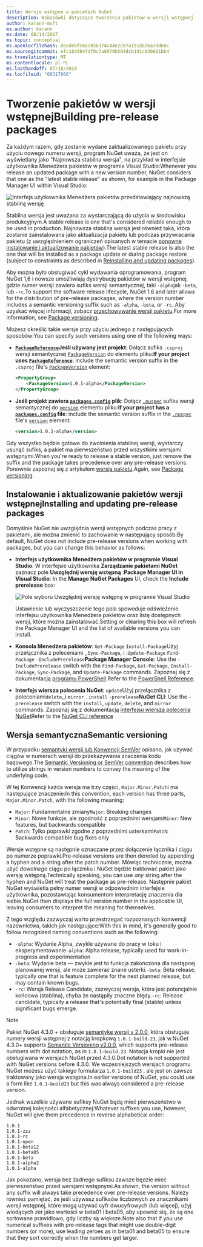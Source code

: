 ```yaml
---
title: Wersje wstępne w pakietach NuGet
description: Wskazówki dotyczące tworzenia pakietów w wersji wstępnej
author: karann-msft
ms.author: karann
ms.date: 08/14/2017
ms.topic: conceptual
ms.openlocfilehash: deedebfc6ac03b374c44e2c07a191da26a7dd68c
ms.sourcegitcommit: efc18d484fdf0c7a8979b564dcb191c030601bb4
ms.translationtype: MT
ms.contentlocale: pl-PL
ms.lasthandoff: 07/18/2019
ms.locfileid: "68317666"
---
```

# <a name="building-pre-release-packages"></a><span data-ttu-id="d9de1-103">Tworzenie pakietów w wersji wstępnej</span><span class="sxs-lookup"><span data-stu-id="d9de1-103">Building pre-release packages</span></span>

<span data-ttu-id="d9de1-104">Za każdym razem, gdy zostanie wydane zaktualizowanego pakietu przy użyciu nowego numeru wersji, program NuGet uważa, że jest on wyświetlany jako "Najnowsza stabilna wersja", na przykład w interfejsie użytkownika Menedżera pakietów w programie Visual Studio:</span><span class="sxs-lookup"><span data-stu-id="d9de1-104">Whenever you release an updated package with a new version number, NuGet considers that one as the "latest stable release" as shown, for example in the Package Manager UI within Visual Studio:</span></span>

![Interfejs użytkownika Menedżera pakietów przedstawiający najnowszą stabilną wersję](media/Prerelease_01-LatestStable.png)

<span data-ttu-id="d9de1-106">Stabilna wersja jest uważana za wystarczającą do użycia w środowisku produkcyjnym.</span><span class="sxs-lookup"><span data-stu-id="d9de1-106">A stable release is one that's considered reliable enough to be used in production.</span></span> <span data-ttu-id="d9de1-107">Najnowsza stabilna wersja jest również taka, która zostanie zainstalowana jako aktualizacja pakietu lub podczas przywracania pakietu (z uwzględnieniem ograniczeń opisanych w temacie [ponowne instalowanie i aktualizowanie pakietów](../consume-packages/reinstalling-and-updating-packages.md)).</span><span class="sxs-lookup"><span data-stu-id="d9de1-107">The latest stable release is also the one that will be installed as a package update or during package restore (subject to constraints as described in [Reinstalling and updating packages](../consume-packages/reinstalling-and-updating-packages.md)).</span></span>

<span data-ttu-id="d9de1-108">Aby można było obsługiwać cykl wydawania oprogramowania, program NuGet 1,6 i nowsze umożliwiają dystrybucję pakietów w wersji wstępnej, gdzie numer wersji zawiera sufiks wersji semantycznej, taki `-alpha`jak `-beta`, lub `-rc`.</span><span class="sxs-lookup"><span data-stu-id="d9de1-108">To support the software release lifecycle, NuGet 1.6 and later allows for the distribution of pre-release packages, where the version number includes a semantic versioning suffix such as `-alpha`, `-beta`, or `-rc`.</span></span> <span data-ttu-id="d9de1-109">Aby uzyskać więcej informacji, zobacz [przechowywanie wersji pakietu](../reference/package-versioning.md#pre-release-versions).</span><span class="sxs-lookup"><span data-stu-id="d9de1-109">For more information, see [Package versioning](../reference/package-versioning.md#pre-release-versions).</span></span>

<span data-ttu-id="d9de1-110">Możesz określić takie wersje przy użyciu jednego z następujących sposobów:</span><span class="sxs-lookup"><span data-stu-id="d9de1-110">You can specify such versions using one of the following ways:</span></span>

- <span data-ttu-id="d9de1-111">**[`PackageReference`](../consume-packages/package-references-in-project-files.md)Jeśli używany jest projekt**: Dołącz sufiks `.csproj` wersji semantycznej [`PackageVersion`](/dotnet/core/tools/csproj.md#packageversion) do elementu pliku:</span><span class="sxs-lookup"><span data-stu-id="d9de1-111">**If your project uses [`PackageReference`](../consume-packages/package-references-in-project-files.md)**: include the semantic version suffix in the `.csproj` file's [`PackageVersion`](/dotnet/core/tools/csproj.md#packageversion) element:</span></span>

    ```xml
    <PropertyGroup>
        <PackageVersion>1.0.1-alpha</PackageVersion>
    </PropertyGroup>
    ```

- <span data-ttu-id="d9de1-112">**Jeśli projekt zawiera [`packages.config`](../reference/packages-config.md) plik**: Dołącz [`.nuspec`](../reference/nuspec.md) sufiks wersji semantycznej do [`version`](../reference/nuspec.md#version) elementu pliku:</span><span class="sxs-lookup"><span data-stu-id="d9de1-112">**If your project has a [`packages.config`](../reference/packages-config.md) file**: include the semantic version suffix in the [`.nuspec`](../reference/nuspec.md) file's [`version`](../reference/nuspec.md#version) element:</span></span>

    ```xml
    <version>1.0.1-alpha</version>
    ```

<span data-ttu-id="d9de1-113">Gdy wszystko będzie gotowe do zwolnienia stabilnej wersji, wystarczy usunąć sufiks, a pakiet ma pierwszeństwo przed wszystkimi wersjami wstępnymi.</span><span class="sxs-lookup"><span data-stu-id="d9de1-113">When you're ready to release a stable version, just remove the suffix and the package takes precedence over any pre-release versions.</span></span> <span data-ttu-id="d9de1-114">Ponownie zapoznaj się z artykułem [wersja pakietu](../reference/package-versioning.md#pre-release-versions).</span><span class="sxs-lookup"><span data-stu-id="d9de1-114">Again, see [Package versioning](../reference/package-versioning.md#pre-release-versions).</span></span>

## <a name="installing-and-updating-pre-release-packages"></a><span data-ttu-id="d9de1-115">Instalowanie i aktualizowanie pakietów wersji wstępnej</span><span class="sxs-lookup"><span data-stu-id="d9de1-115">Installing and updating pre-release packages</span></span>

<span data-ttu-id="d9de1-116">Domyślnie NuGet nie uwzględnia wersji wstępnych podczas pracy z pakietami, ale można zmienić to zachowanie w następujący sposób:</span><span class="sxs-lookup"><span data-stu-id="d9de1-116">By default, NuGet does not include pre-release versions when working with packages, but you can change this behavior as follows:</span></span>

- <span data-ttu-id="d9de1-117">**Interfejs użytkownika Menedżera pakietów w programie Visual Studio**: W interfejsie użytkownika **Zarządzanie pakietami NuGet** zaznacz pole **Uwzględnij wersję wstępną** :</span><span class="sxs-lookup"><span data-stu-id="d9de1-117">**Package Manager UI in Visual Studio**: In the **Manage NuGet Packages** UI, check the **Include prerelease** box:</span></span>

    ![Pole wyboru Uwzględnij wersję wstępną w programie Visual Studio](media/Prerelease_02-CheckPrerelease.png)

    <span data-ttu-id="d9de1-119">Ustawienie lub wyczyszczenie tego pola spowoduje odświeżenie interfejsu użytkownika Menedżera pakietów oraz listę dostępnych wersji, które można zainstalować.</span><span class="sxs-lookup"><span data-stu-id="d9de1-119">Setting or clearing this box will refresh the Package Manager UI and the list of available versions you can install.</span></span>

- <span data-ttu-id="d9de1-120">**Konsola Menedżera pakietów**: `Get-Package` `Install-Package`Użyj przełącznika z poleceniami ,,`Sync-Package`, i .`Update-Package` `Find-Package` `-IncludePrerelease`</span><span class="sxs-lookup"><span data-stu-id="d9de1-120">**Package Manager Console**: Use the `-IncludePrerelease` switch with the `Find-Package`, `Get-Package`, `Install-Package`, `Sync-Package`, and `Update-Package` commands.</span></span> <span data-ttu-id="d9de1-121">Zapoznaj się z dokumentacją [programu PowerShell](../reference/powershell-reference.md).</span><span class="sxs-lookup"><span data-stu-id="d9de1-121">Refer to the [PowerShell Reference](../reference/powershell-reference.md).</span></span>

- <span data-ttu-id="d9de1-122">**Interfejs wiersza polecenia NuGet**: `update`Użyj przełącznika z poleceniami`delete`,,i `mirror` . `install` `-prerelease`</span><span class="sxs-lookup"><span data-stu-id="d9de1-122">**NuGet CLI**: Use the `-prerelease` switch with the `install`, `update`, `delete`, and `mirror` commands.</span></span> <span data-ttu-id="d9de1-123">Zapoznaj się z dokumentacją [interfejsu wiersza polecenia NuGet](../reference/nuget-exe-cli-reference.md)</span><span class="sxs-lookup"><span data-stu-id="d9de1-123">Refer to the [NuGet CLI reference](../reference/nuget-exe-cli-reference.md)</span></span>

## <a name="semantic-versioning"></a><span data-ttu-id="d9de1-124">Wersja semantyczna</span><span class="sxs-lookup"><span data-stu-id="d9de1-124">Semantic versioning</span></span>

<span data-ttu-id="d9de1-125">W przypadku [semantyki wersji lub Konwencji SemVer](http://semver.org/spec/v1.0.0.html) opisano, jak używać ciągów w numerach wersji do przekazywania znaczenia kodu bazowego.</span><span class="sxs-lookup"><span data-stu-id="d9de1-125">The [Semantic Versioning or SemVer convention](http://semver.org/spec/v1.0.0.html) describes how to utilize strings in version numbers to convey the meaning of the underlying code.</span></span>

<span data-ttu-id="d9de1-126">W tej Konwencji każda wersja ma trzy części, `Major.Minor.Patch`i ma następujące znaczenie:</span><span class="sxs-lookup"><span data-stu-id="d9de1-126">In this convention, each version has three parts, `Major.Minor.Patch`, with the following meaning:</span></span>

- <span data-ttu-id="d9de1-127">`Major`: Fundamentalne zmiany</span><span class="sxs-lookup"><span data-stu-id="d9de1-127">`Major`: Breaking changes</span></span>
- <span data-ttu-id="d9de1-128">`Minor`: Nowe funkcje, ale zgodność z poprzednimi wersjami</span><span class="sxs-lookup"><span data-stu-id="d9de1-128">`Minor`: New features, but backwards compatible</span></span>
- <span data-ttu-id="d9de1-129">`Patch`: Tylko poprawki zgodne z poprzednimi usterkami</span><span class="sxs-lookup"><span data-stu-id="d9de1-129">`Patch`: Backwards compatible bug fixes only</span></span>

<span data-ttu-id="d9de1-130">Wersje wstępne są następnie oznaczane przez dołączenie łącznika i ciągu po numerze poprawki.</span><span class="sxs-lookup"><span data-stu-id="d9de1-130">Pre-release versions are then denoted by appending a hyphen and a string after the patch number.</span></span> <span data-ttu-id="d9de1-131">Mówiąc technicznie, można użyć *dowolnego* ciągu po łączniku i NuGet będzie traktować pakiet jako wersję wstępną.</span><span class="sxs-lookup"><span data-stu-id="d9de1-131">Technically speaking, you can use *any* string after the hyphen and NuGet will treat the package as pre-release.</span></span> <span data-ttu-id="d9de1-132">Następnie pakiet NuGet wyświetla pełny numer wersji w odpowiednim interfejsie użytkownika, pozostawiając konsumentom interpretację znaczenia dla siebie.</span><span class="sxs-lookup"><span data-stu-id="d9de1-132">NuGet then displays the full version number in the applicable UI, leaving consumers to interpret the meaning for themselves.</span></span>

<span data-ttu-id="d9de1-133">Z tego względu zazwyczaj warto przestrzegać rozpoznanych konwencji nazewnictwa, takich jak następujące:</span><span class="sxs-lookup"><span data-stu-id="d9de1-133">With this in mind, it's generally good to follow recognized naming conventions such as the following:</span></span>

- <span data-ttu-id="d9de1-134">`-alpha`: Wydanie Alpha, zwykle używane do pracy w toku i eksperymentowanie</span><span class="sxs-lookup"><span data-stu-id="d9de1-134">`-alpha`: Alpha release, typically used for work-in-progress and experimentation</span></span>
- <span data-ttu-id="d9de1-135">`-beta`: Wydanie beta — zwykle jest to funkcja zakończona dla następnej planowanej wersji, ale może zawierać znane usterki.</span><span class="sxs-lookup"><span data-stu-id="d9de1-135">`-beta`: Beta release, typically one that is feature complete for the next planned release, but may contain known bugs.</span></span>
- <span data-ttu-id="d9de1-136">`-rc`: Wersja Release Candidate, zazwyczaj wersja, która jest potencjalnie końcowa (stabilna), chyba że nastąpiły znaczne błędy.</span><span class="sxs-lookup"><span data-stu-id="d9de1-136">`-rc`: Release candidate, typically a release that's potentially final (stable) unless significant bugs emerge.</span></span>

> [!Note]
> <span data-ttu-id="d9de1-137">Pakiet NuGet 4.3.0 + obsługuje [semantykę wersji v 2.0.0](http://semver.org/spec/v2.0.0.html), która obsługuje numery wersji wstępnej z notacją kropkową `1.0.1-build.23`, jak w.</span><span class="sxs-lookup"><span data-stu-id="d9de1-137">NuGet 4.3.0+ supports [Semantic Versioning v2.0.0](http://semver.org/spec/v2.0.0.html), which supports pre-release numbers with dot notation, as in `1.0.1-build.23`.</span></span> <span data-ttu-id="d9de1-138">Notacja kropki nie jest obsługiwana w wersjach NuGet przed 4.3.0.</span><span class="sxs-lookup"><span data-stu-id="d9de1-138">Dot notation is not supported with NuGet versions before 4.3.0.</span></span> <span data-ttu-id="d9de1-139">We wcześniejszych wersjach programu NuGet możesz użyć takiego formularza `1.0.1-build23` , ale jest on zawsze traktowany jako wersja wstępna.</span><span class="sxs-lookup"><span data-stu-id="d9de1-139">In earlier versions of NuGet, you could use a form like `1.0.1-build23` but this was always considered a pre-release version.</span></span>

<span data-ttu-id="d9de1-140">Jednak wszelkie używane sufiksy NuGet będą mieć pierwszeństwo w odwrotnej kolejności alfabetycznej:</span><span class="sxs-lookup"><span data-stu-id="d9de1-140">Whatever suffixes you use, however, NuGet will give them precedence in reverse alphabetical order:</span></span>

    1.0.1
    1.0.1-zzz
    1.0.1-rc
    1.0.1-open
    1.0.1-beta12
    1.0.1-beta05
    1.0.1-beta
    1.0.1-alpha2
    1.0.1-alpha

<span data-ttu-id="d9de1-141">Jak pokazano, wersja bez żadnego sufiksu zawsze będzie mieć pierwszeństwo przed wersjami wstępnymi.</span><span class="sxs-lookup"><span data-stu-id="d9de1-141">As shown, the version without any suffix will always take precedence over pre-release versions.</span></span> <span data-ttu-id="d9de1-142">Należy również pamiętać, że jeśli używasz sufiksów liczbowych ze znacznikami wersji wstępnej, które mogą używać cyfr dwucyfrowych (lub więcej), użyj wiodących zer jako wartości w beta01 i beta05, aby upewnić się, że są one sortowane prawidłowo, gdy liczby są większe.</span><span class="sxs-lookup"><span data-stu-id="d9de1-142">Note also that if you use numerical suffixes with pre-release tags that might use double-digit numbers (or more), use leading zeroes as in beta01 and beta05 to ensure that they sort correctly when the numbers get larger.</span></span>
